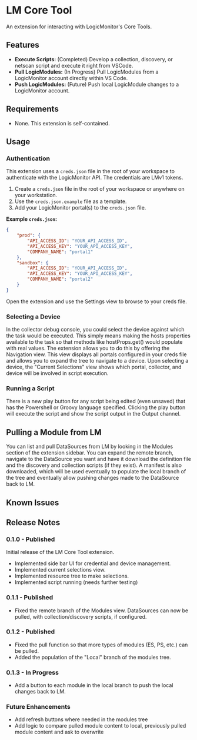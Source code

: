 # LM Core Tool

An extension for interacting with LogicMonitor's Core Tools.

## Features

* **Execute Scripts:** (Completed) Develop a collection, discovery, or netscan script and execute it right from VSCode.
* **Pull LogicModules:** (In Progress) Pull LogicModules from a LogicMonitor account directly within VS Code.
* **Push LogicModules:** (Future) Push local LogicModule changes to a LogicMonitor account.

## Requirements

* None. This extension is self-contained.

## Usage

### Authentication

This extension uses a `creds.json` file in the root of your workspace to authenticate with the LogicMonitor API. The credentials are LMv1 tokens.

1. Create a `creds.json` file in the root of your workspace or anywhere on your workstation.
2. Use the `creds.json.example` file as a template.
3. Add your LogicMonitor portal(s) to the `creds.json` file.

**Example `creds.json`:**

```json
{
    "prod": {
        "API_ACCESS_ID": "YOUR_API_ACCESS_ID",
        "API_ACCESS_KEY": "YOUR_API_ACCESS_KEY",
        "COMPANY_NAME": "portal1"
    },
    "sandbox": {
        "API_ACCESS_ID": "YOUR_API_ACCESS_ID",
        "API_ACCESS_KEY": "YOUR_API_ACCESS_KEY",
        "COMPANY_NAME": "portal2"
    }
}
```

Open the extension and use the Settings view to browse to your creds file.

### Selecting a Device

In the collector debug console, you could select the device against which the task would be executed. This simply means making the hosts properties available to the task so that methods like hostProps.get() would populate with real values. The extension allows you to do this by offering the Navigation view. This view displays all portals configured in your creds file and allows you to expand the tree to navigate to a device. Upon selecting a device, the "Current Selections" view shows which portal, collector, and device will be involved in script execution.

### Running a Script

There is a new play button for any script being edited (even unsaved) that has the Powershell or Groovy language specified. Clicking the play button will execute the script and show the script output in the Output channel.

## Pulling a Module from LM

You can list and pull DataSources from LM by looking in the Modules section of the extension sidebar. You can expand the remote branch, navigate to the DataSource you want and have it download the definition file and the discovery and collection scripts (if they exist). A manifest is also downloaded, which will be used eventually to populate the local branch of the tree and eventually allow pushing changes made to the DataSource back to LM.

## Known Issues

## Release Notes

### 0.1.0 - Published

Initial release of the LM Core Tool extension.

* Implemented side bar UI for credential and device management.
* Implemented current selections view.
* Implemented resource tree to make selections.
* Implemented script running (needs further testing)

### 0.1.1 - Published

* Fixed the remote branch of the Modules view. DataSources can now be pulled, with collection/discovery scripts, if configured.

### 0.1.2 - Published

* Fixed the pull function so that more types of modules (ES, PS, etc.) can be pulled.
* Added the population of the "Local" branch of the modules tree.

### 0.1.3 - In Progress

* Add a button to each module in the local branch to push the local changes back to LM.

### Future Enhancements

* Add refresh buttons where needed in the modules tree
* Add logic to compare pulled module content to local, previously pulled module content and ask to overwrite
